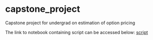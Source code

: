 # capstone_project
Capstone project for undergrad on estimation of option pricing

The link to notebook containing script can be accessed below:
[script](https://colab.research.google.com/drive/1EI_Qampjx0usKSaSyOM1cI0LoLa-Zey-#scrollTo=qFwU-Q3joXyY)
